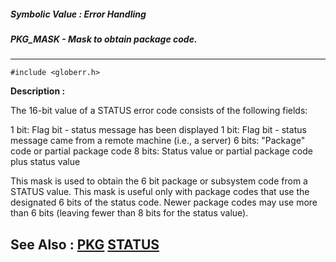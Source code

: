 ##### Symbolic Value : Error Handling
##### PKG_MASK - Mask to obtain package code.
---
```
#include <globerr.h>
```
**Description :**

The 16-bit value of a STATUS error code consists of the following fields:

1 bit: Flag bit - status message has been displayed
1 bit: Flag bit - status message came from a remote machine (i.e., a server)
6 bits: "Package" code or partial package code
8 bits: Status value or partial package code plus status value

This mask is used to obtain the 6 bit package or subsystem code from a STATUS 
value.  This mask is useful only with package codes that use the designated 6 
bits of the status code.  Newer package codes may use more than 6 bits (leaving 
fewer than 8 bits for the status value).  

**See Also :**
[PKG](/domino-c-api-docs/reference/Func/PKG)
[STATUS](/domino-c-api-docs/reference/Data/STATUS)
---
